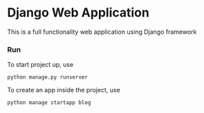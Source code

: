 # Django Web Application

This is a full functionality web application using Django framework

### Run

To start project up, use

```
python manage.py runserver
```

To create an app inside the project, use

```
python manage startapp blog
```


